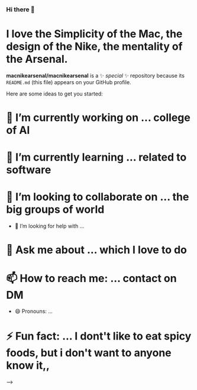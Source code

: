 ### Hi there 👋

# I love the Simplicity of the Mac, the design of the Nike, the mentality of the Arsenal.
**macnikearsenal/macnikearsenal** is a ✨ _special_ ✨ repository because its `README.md` (this file) appears on your GitHub profile.

Here are some ideas to get you started:

# 🔭 I’m currently working on ... college of AI
# 🌱 I’m currently learning ... related to software
# 👯 I’m looking to collaborate on ... the big groups of world
- 🤔 I’m looking for help with ... 
# 💬 Ask me about ... which I love to do
# 📫 How to reach me: ... contact on DM
- 😄 Pronouns: ...
# ⚡ Fun fact: ... I dont't like to eat spicy foods, but i don't want to anyone know it,,
-->
